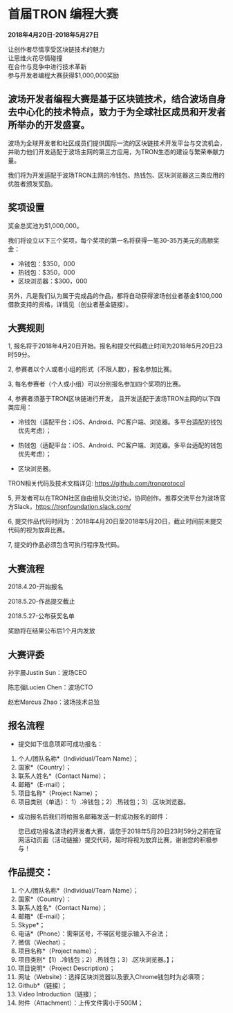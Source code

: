 # 首届TRON 编程大赛

**2018年4月20日-2018年5月27日**

让创作者尽情享受区块链技术的魅力  
让思维火花尽情碰撞  
在合作与竞争中进行技术革新  
参与开发者编程大赛获得$1,000,000奖励

## 波场开发者编程大赛是基于区块链技术，结合波场自身去中心化的技术特点，致力于为全球社区成员和开发者所举办的开发盛宴。

波场为全球开发者和社区成员们提供国际一流的区块链技术开发平台与交流机会， 并助力他们开发适配于波场主网的第三方应用，为TRON生态的建设与繁荣奉献力量。

我们将为开发适配于波场TRON主网的冷钱包、热钱包、区块浏览器这三类应用的优胜者颁发奖励。

## 奖项设置

奖金总奖池为$1,000,000。  

我们将设立以下三个奖项，每个奖项的第一名将获得一笔30-35万美元的高额奖金：

+ 冷钱包：$350，000
+ 热钱包：$350，000
+ 区块浏览器：$300，000

另外，凡是我们认为属于完成品的作品，都将自动获得波场创业者基金$100,000借款支持的资格，详情见（创业者基金链接）。

## 大赛规则

1, 报名将于2018年4月20日开始。报名和提交代码截止时间为2018年5月20日23时59分。

2, 参赛者以个人或者小组的形式（不限人数），报名参加比赛。

3, 每名参赛者（个人或小组）可以分别报名参加四个奖项的比赛。

4, 参赛者须基于TRON区块链进行开发， 且开发适配于波场TRON主网的以下四类应用：  
    
   + 冷钱包（适配平台：iOS、Android、PC客户端、浏览器。多平台适配的钱包优先考虑）；  
    
   + 热钱包（适配平台：iOS、Android、PC客户端、浏览器。多平台适配的钱包优先考虑）；  
    
   + 区块浏览器。
    
   TRON相关代码及技术文档详见: https://github.com/tronprotocol

5, 开发者可以在TRON社区自由组队交流讨论，协同创作。推荐交流平台为波场官方Slack，https://tronfoundation.slack.com/

6, 提交作品代码时间为：2018年4月20日至2018年5月20日，截止时间前未提交代码的视为放弃比赛。

7, 提交的作品必须包含可执行程序及代码。

## 大赛流程

2018.4.20-开始报名  

2018.5.20-作品提交截止  

2018.5.27-公布获奖名单  

奖励将在结果公布后1个月内发放

## 大赛评委

孙宇晨Justin Sun：波场CEO  

陈志强Lucien Chen：波场CTO  

赵宏Marcus Zhao：波场技术总监

## 报名流程

+ 提交如下信息项即可成功报名：

1.	个人/团队名称*（Individual/Team Name）；
2.	国家*（Country）；
3.	联系人姓名*（Contact Name）；
4.	邮箱*（E-mail）；
5.	项目名称*（Project Name）；
6.	项目类别（单选）： 1）.冷钱包；2）.热钱包；3）.区块浏览器。

+ 成功报名后我们将给报名邮箱发送一封成功报名的邮件：

    您已成功报名波场的开发者大赛，请您于2018年5月20日23时59分之前在官网活动页面（活动链接）提交代码，超时将视为放弃比赛，谢谢您的积极参与！


## 作品提交：

1.	个人/团队名称*（Individual/Team Name）；
2.	国家*（Country）：
3.	联系人姓名*（Contact Name）；
4.	邮箱*（E-mail）；
5.	Skype*；
6.	电话*（Phone）：需带区号，不带区号提示输入不合法；
7.	微信（Wechat）；
8.	项目名称*（Project name）；
9.	项目类别*【1）.冷钱包；2）.热钱包；3）.区块浏览器。】；
10.	项目说明*（Project Description）；
11.	网址（Website）：选择区块浏览器以及嵌入Chrome钱包时为必填项；
12.	Github*（链接）；
13.	Video Introduction（链接）；
14.	附件（Attachment）：上传文件需小于500M；



